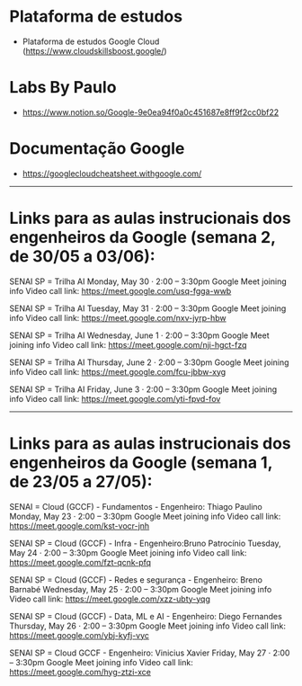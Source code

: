 # Plataforma de estudos
- Plataforma de estudos Google Cloud (https://www.cloudskillsboost.google/)
# Labs By Paulo
- https://www.notion.so/Google-9e0ea94f0a0c451687e8ff9f2cc0bf22
# Documentação Google
- https://googlecloudcheatsheet.withgoogle.com/
--------------------
# Links para as aulas instrucionais dos engenheiros da Google (semana 2, de 30/05 a 03/06):

SENAI SP = Trilha AI
Monday, May 30 · 2:00 – 3:30pm
Google Meet joining info
Video call link: https://meet.google.com/usq-fgga-wwb

SENAI SP = Trilha AI
Tuesday, May 31 · 2:00 – 3:30pm
Google Meet joining info
Video call link: https://meet.google.com/nxv-jyrp-hbw

SENAI SP = Trilha AI
Wednesday, June 1 · 2:00 – 3:30pm
Google Meet joining info
Video call link: https://meet.google.com/nji-hgct-fzq

SENAI SP = Trilha AI
Thursday, June 2 · 2:00 – 3:30pm
Google Meet joining info
Video call link: https://meet.google.com/fcu-jbbw-xyg

SENAI SP = Trilha AI
Friday, June 3 · 2:00 – 3:30pm
Google Meet joining info
Video call link: https://meet.google.com/yti-fpvd-fov

--------------
# Links para as aulas instrucionais dos engenheiros da Google (semana 1, de 23/05 a 27/05):

SENAI = Cloud (GCCF) - Fundamentos - Engenheiro: Thiago Paulino
Monday, May 23 · 2:00 – 3:30pm
Google Meet joining info
Video call link: https://meet.google.com/kst-vocr-jnh

SENAI SP = Cloud (GCCF) - Infra - Engenheiro:Bruno Patrocínio
Tuesday, May 24 · 2:00 – 3:30pm
Google Meet joining info
Video call link: https://meet.google.com/fzt-qcnk-pfq

SENAI SP = Cloud (GCCF) - Redes e segurança - Engenheiro: Breno Barnabé
Wednesday, May 25 · 2:00 – 3:30pm
Google Meet joining info
Video call link: https://meet.google.com/xzz-ubty-yqg
 
SENAI SP = Cloud (GCCF) - Data, ML e AI - Engenheiro: Diego Fernandes
Thursday, May 26 · 2:00 – 3:30pm
Google Meet joining info
Video call link: https://meet.google.com/ybj-kyfj-vyc
 

 

SENAI SP = Cloud GCCF - Engenheiro: Vinicius Xavier
Friday, May 27 · 2:00 – 3:30pm
Google Meet joining info
Video call link: https://meet.google.com/hyg-ztzi-xce
